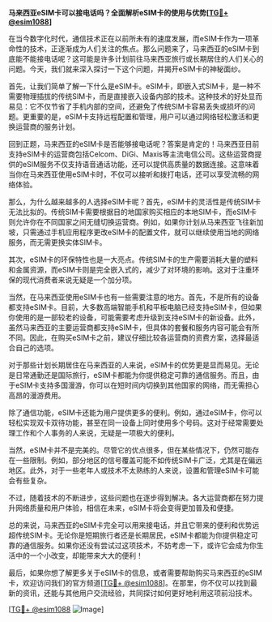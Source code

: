**马来西亚eSIM卡可以接电话吗？全面解析eSIM卡的使用与优势[[TG💪+ @esim1088](https://t.me/s/esim1088)]**

在当今数字化时代，通信技术正在以前所未有的速度发展，而eSIM卡作为一项革命性的技术，正逐渐成为人们关注的焦点。那么问题来了，马来西亚的eSIM卡到底能不能接电话呢？这可能是许多计划前往马来西亚旅行或长期居住的人们关心的问题。今天，我们就来深入探讨一下这个问题，并揭开eSIM卡的神秘面纱。

首先，让我们简单了解一下什么是eSIM卡。eSIM卡，即嵌入式SIM卡，是一种不需要物理插拔的传统SIM卡，而是直接嵌入设备内部的技术。这种技术的好处显而易见：它不仅节省了手机内部的空间，还避免了传统SIM卡容易丢失或损坏的问题。更重要的是，eSIM卡支持远程配置和管理，用户可以通过网络轻松激活和更换运营商的服务计划。

回到正题，马来西亚的eSIM卡是否能够接电话呢？答案是肯定的！马来西亚目前支持eSIM卡的运营商包括Celcom、DiGi、Maxis等主流电信公司。这些运营商提供的eSIM服务不仅支持语音通话功能，还可以提供高质量的数据连接。这意味着当你在马来西亚使用eSIM卡时，不仅可以接听和拨打电话，还可以享受流畅的网络体验。

那么，为什么越来越多的人选择eSIM卡呢？首先，eSIM卡的灵活性是传统SIM卡无法比拟的。传统SIM卡需要根据目的地国家购买相应的本地SIM卡，而eSIM卡则允许你在不同国家之间无缝切换运营商。例如，如果你计划从马来西亚飞往新加坡，只需通过手机应用程序更改eSIM卡的配置文件，就可以继续使用当地的网络服务，而无需更换实体SIM卡。

其次，eSIM卡的环保特性也是一大亮点。传统SIM卡的生产需要消耗大量的塑料和金属资源，而eSIM卡则是完全嵌入式的，减少了对环境的影响。这对于注重环保的现代消费者来说无疑是一个加分项。

当然，在马来西亚使用eSIM卡也有一些需要注意的地方。首先，不是所有的设备都支持eSIM卡。目前，大多数高端智能手机和平板电脑已经支持eSIM卡，但如果你使用的是一部较老的设备，可能需要考虑升级到支持eSIM卡的新设备。此外，虽然马来西亚的主要运营商都支持eSIM卡，但具体的套餐和服务内容可能会有所不同。因此，在购买eSIM卡之前，建议仔细比较各运营商的资费方案，选择最适合自己的选项。

对于那些计划长期居住在马来西亚的人来说，eSIM卡的优势更是显而易见。无论是日常通勤还是国际旅行，eSIM卡都能为你提供稳定可靠的通信服务。而且，由于eSIM卡支持多国漫游，你可以在短时间内切换到其他国家的网络，而无需担心高昂的漫游费用。

除了通信功能，eSIM卡还能为用户提供更多的便利。例如，通过eSIM卡，你可以轻松实现双卡双待功能，甚至在同一设备上同时使用多个号码。这对于经常需要处理工作和个人事务的人来说，无疑是一项极大的便利。

当然，eSIM卡并不是完美的。尽管它的优点很多，但在某些情况下，仍然可能存在一些限制。例如，部分地区的信号覆盖可能不如传统SIM卡广泛，尤其是在偏远地区。此外，对于一些老年人或技术不太熟练的人来说，设置和管理eSIM卡可能会有些复杂。

不过，随着技术的不断进步，这些问题也在逐步得到解决。各大运营商都在努力提升网络质量和用户体验，相信在未来，eSIM卡将会变得更加普及和便捷。

总的来说，马来西亚的eSIM卡完全可以用来接电话，并且它带来的便利和优势远超传统SIM卡。无论你是短期旅行者还是长期居民，eSIM卡都能为你提供稳定可靠的通信服务。如果你还没有尝试过这项技术，不妨考虑一下，或许它会成为你生活中的一个小改变，却能带来大大的便利！

最后，如果你想了解更多关于eSIM卡的信息，或者需要帮助购买马来西亚的eSIM卡，欢迎访问我们的官方频道[[TG💪+ @esim1088](https://t.me/s/esim1088)]。在那里，你不仅可以找到最新的资讯，还能与其他用户交流经验，共同探讨如何更好地利用这项前沿技术。

[[TG💪+ @esim1088](https://t.me/s/esim1088) ![Image](https://i.postimg.cc/4NQfJmqS/Snipaste-2025-05-13-00-14-12.png)]